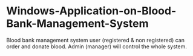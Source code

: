 # Windows-Application-on-Blood-Bank-Management-System
Blood bank management system user (registered &amp; non registered) can order and donate blood. Admin (manager) will control the whole system.
